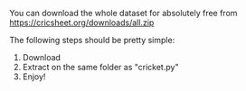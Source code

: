 You can download the whole dataset for absolutely free from https://cricsheet.org/downloads/all.zip

The following steps should be pretty simple:

1. Download
2. Extract on the same folder as "cricket.py"
3. Enjoy! 
